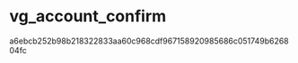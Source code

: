 vg_account_confirm
==================


a6ebcb252b98b218322833aa60c968cdf967158920985686c051749b626804fc
